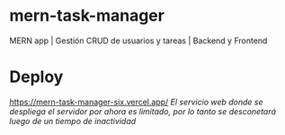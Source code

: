 # mern-task-manager
MERN app | Gestión CRUD de usuarios y tareas | Backend y Frontend

# Deploy 
https://mern-task-manager-six.vercel.app/
*El servicio web donde se despliega el servidor por ahora es limitado, por lo tanto se desconetará luego de un tiempo de inactividad*
